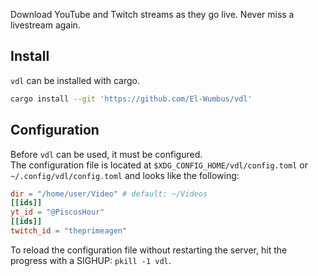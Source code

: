 Download YouTube and Twitch streams as they go live. Never miss a livestream again.

## Install

`vdl` can be installed with cargo.

```bash
cargo install --git 'https://github.com/El-Wumbus/vdl'
```

## Configuration

Before `vdl` can be used, it must be configured.  
The configuration file is located at `$XDG_CONFIG_HOME/vdl/config.toml` or
`~/.config/vdl/config.toml` and looks like the following:

```toml
dir = "/home/user/Video" # default: ~/Videos 
[[ids]]
yt_id = "@PiscosHour"
[[ids]]
twitch_id = "theprimeagen"
```

To reload the configuration file without restarting the server, hit the
progress with a SIGHUP: `pkill -1 vdl`.
